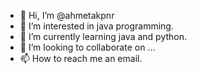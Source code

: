 - 👋 Hi, I’m @ahmetakpnr
- 👀 I’m interested in java programming.
- 🌱 I’m currently learning java and python.
- 💞️ I’m looking to collaborate on ...
- 📫 How to reach me an email.

<!---
ahmetakpnr/ahmetakpnr is a ✨ special ✨ repository because its `README.md` (this file) appears on your GitHub profile.
You can click the Preview link to take a look at your changes.
--->
